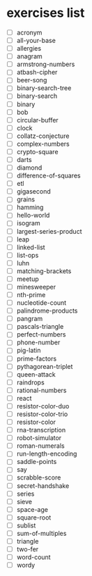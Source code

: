 # exercises list

- [ ] acronym
- [ ] all-your-base
- [ ] allergies
- [ ] anagram
- [ ] armstrong-numbers
- [ ] atbash-cipher
- [ ] beer-song
- [ ] binary-search-tree
- [ ] binary-search
- [ ] binary
- [ ] bob
- [ ] circular-buffer
- [ ] clock
- [ ] collatz-conjecture
- [ ] complex-numbers
- [ ] crypto-square
- [ ] darts
- [ ] diamond
- [ ] difference-of-squares
- [ ] etl
- [ ] gigasecond
- [ ] grains
- [ ] hamming
- [ ] hello-world
- [ ] isogram
- [ ] largest-series-product
- [ ] leap
- [ ] linked-list
- [ ] list-ops
- [ ] luhn
- [ ] matching-brackets
- [ ] meetup
- [ ] minesweeper
- [ ] nth-prime
- [ ] nucleotide-count
- [ ] palindrome-products
- [ ] pangram
- [ ] pascals-triangle
- [ ] perfect-numbers
- [ ] phone-number
- [ ] pig-latin
- [ ] prime-factors
- [ ] pythagorean-triplet
- [ ] queen-attack
- [ ] raindrops
- [ ] rational-numbers
- [ ] react
- [ ] resistor-color-duo
- [ ] resistor-color-trio
- [ ] resistor-color
- [ ] rna-transcription
- [ ] robot-simulator
- [ ] roman-numerals
- [ ] run-length-encoding
- [ ] saddle-points
- [ ] say
- [ ] scrabble-score
- [ ] secret-handshake
- [ ] series
- [ ] sieve
- [ ] space-age
- [ ] square-root
- [ ] sublist
- [ ] sum-of-multiples
- [ ] triangle
- [ ] two-fer
- [ ] word-count
- [ ] wordy

